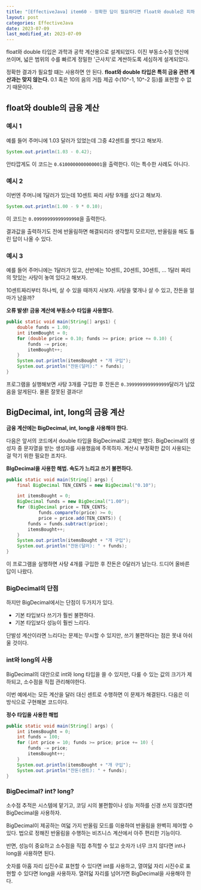 ```yaml
---
title: "[EffectiveJava] item60 - 정확한 답이 필요하다면 float와 double은 피하라"
layout: post
categories: EffectiveJava
date: 2023-07-09
last_modified_at: 2023-07-09
---
```


float와 double 타입은 과학과 공학 계산용으로 설계되었다. 이진 부동소수점 연산에 쓰이며, 넓은 범위의 수를 빠르게 정밀한 '근사치'로 계싼하도록 세심하게 설계되었다.

정확한 결과가 필요할 떄는 사용하면 안 된다. **float와 double 타입은 특히 금융 관련 계산과는 맞지 않는다.** 0.1 혹은 10의 음의 거듭 제곱 수(10^-1, 10^-2 등)를 표현할 수 없기 때문이다.


## float와 double의 금융 계산

### 예시 1

예를 들어 주머니에 1.03 달러가 있었는데 그중 42센트를 썻다고 해보자.

```java
System.out.println(1.03 - 0.42);
```

안타깝게도 이 코드는 `0.6100000000000001`을 출력한다. 이는 특수한 사례도 아니다.

### 예시 2

이번엔 주머니에 1달러가 있는데 10센트 짜리 사탕 9개를 샀다고 해보자.

```java
System.out.println(1.00 - 9 * 0.10);
```

이 코드는 `0.09999999999999998`을 출력한다.

결과값을 출력하기도 전에 반올림하면 해결되리라 생각할지 모르지만, 반올림을 해도 틀린 답이 나올 수 있다.

### 예시 3

예를 들어 주머니에는 1달러가 있고, 선반에는 10센트, 20센트, 30센트, ... 1달러 짜리의 맛있는 사탕이 놓여 있다고 해보자.

10센트짜리부터 하나씩, 살 수 있을 때까지 사보자. 사탕을 몇개나 살 수 있고, 잔돈을 얼마가 남을까?

**오류 발생! 금융 계산에 부동소수 타입을 사용했다.**
```java
public static void main(String[] args1) {
    double funds = 1.00;
    int itemBought = 0;
    for (double price = 0.10; funds >= price; price += 0.10) {
        funds -= price;
        itemBought++;
    }
    System.out.println(itemsBought + "개 구입");
    System.out.println("잔돈(달러):" + funds);
}
```

프로그램을 실행해보면 사탕 3개를 구입한 후 잔돈은 `0.3999999999999999`달러가 남았음을 알게된다. 물론 잘못된 결과다!


## BigDecimal, int, long의 금융 계산

**금융 계산에는 BigDecimal, int, long을 사용해야 한다.**

다음은 앞서의 코드에서 double 타입을 BigDecimal로 교체만 했다. BigDecimal의 생성자 중 문자열을 받는 생성자를 사용했음에 주목하자. 계산시 부정확한 값이 사용되는 걸 막기 위한 필요한 조치다.

**BIgDecimal을 사용한 해법. 속도가 느리고 쓰기 불편하다.**
```java
public static void main(String[] args) {
    final BigDecimal TEN_CENTS = new BigDecimal("0.10");

    int itemsBought = 0;
    BigDecimal funds = new BigDecimal("1.00");
    for (BigDecimal price = TEN_CENTS;
            funds.compareTo(price) >= 0;
            price = price.add(TEN_CENTS)) {
        funds = funds.subtract(price);
        itemsBought++;
    }
    System.out.println(itemsBought + "개 구입");
    System.out.println("잔돈(달러): " + funds);
}
```

이 프로그램을 실행하면 사탕 4개를 구입한 후 잔돈은 0달러가 남는다. 드디어 올바른 답이 나왔다.


### BigDecimal의 단점

하지만 BigDecimal에서는 단점이 두가지가 있다.

- 기본 타입보다 쓰기가 훨씬 불편하다.
- 기본 타입보다 성능이 훨씬 느리다.

단발성 계산이라면 느리다는 문제는 무시할 수 있지만, 쓰기 불편하다는 점은 못내 아쉬울 것이다.

### int와 long의 사용

BigDecimal의 대안으로 int와 long 타입을 쓸 수 있지만, 다룰 수 있는 값의 크기가 제하되고, 소수점을 직접 관리해야한다.

이번 예에서는 모든 계산을 달러 대신 센트로 수행하면 이 문제가 해결된다. 다음은 이 방식으로 구현해본 코드이다.

**정수 타입을 사용한 해법**
```java
public static void main(String[] args) {
    int itemsBought = 0;
    int funds = 100;
    for (int price = 10; funds >= price; price += 10) {
        funds -= price;
        itemsBought++;
    }
    System.out.println(itemsBought + "개 구입");
    System.out.println("잔돈(센트): " + funds);
}
```

### BigDecimal? int? long?

소수점 추적은 시스템에 맡기고, 코딩 시의 불편함이나 성능 저하를 신경 쓰지 않겠다면 BigDecimal을 사용하자.

BigDecimal이 제공하는 여덟 가지 반올림 모드를 이용하여 반올림을 완벽히 제어할 수 있다. 법으로 정해진 반올림을 수행하는 비즈니스 계산에서 아주 편리한 기능이다.

반면, 성능이 중요하고 소수점을 직접 추적할 수 있고 숫자가 너무 크지 않다면 int나 long을 사용하면 된다.

숫자를 아홉 자리 십진수로 표현할 수 있다면 int를 사용하고, 열여덟 자리 시진수로 표현할 수 있다면 long을 사용하자. 열려덟 자리를 넘어가면 BigDecimal을 사용해야 한다.
